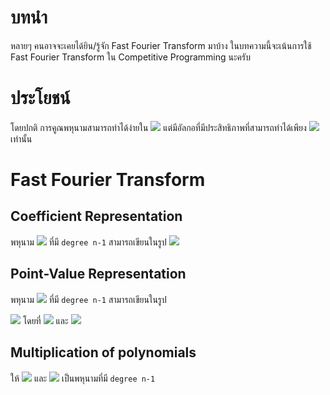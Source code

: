 # บทนำ
หลายๆ คนอาจจะเคยได้ยิน/รู้จัก Fast Fourier Transform มาบ้าง ในบทความนี้จะเน้นการใช้ Fast Fourier Transform ใน Competitive Programming นะครับ

# ประโยชน์
โดยปกติ การคูณพหุนามสามารถทำได้ง่ายใน ![](https://latex.codecogs.com/svg.latex?\inline&space;O(n^2)) แต่มีอัลกอที่มีประสิทธิภาพที่สามารถทำได้เพียง ![](https://latex.codecogs.com/svg.latex?\inline&space;O(n&space;\log&space;n)) เท่านั้น

# Fast Fourier Transform
## Coefficient Representation
พหุนาม 
![](https://latex.codecogs.com/svg.latex?\inline&space;P&space;=&space;a_0x^0&space;&plus;&space;a_1x^1&space;&plus;&space;a_2x^2&space;&plus;&space;\dotsc&space;&plus;&space;a_{n-1}x^{n-1}) ที่มี `degree n-1` สามารถเขียนในรูป 
![](https://latex.codecogs.com/svg.latex?\inline&space;C&space;=&space;\{a_0,&space;a_1,&space;a_2,&space;\dotsc,&space;a_{n-1}\})
## Point-Value Representation
พหุนาม 
![](https://latex.codecogs.com/svg.latex?\inline&space;P&space;=&space;a_0x^0&space;&plus;&space;a_1x^1&space;&plus;&space;a_2x^2&space;&plus;&space;\dotsc&space;&plus;&space;a_{n-1}x^{n-1})  ที่มี `degree n-1` สามารถเขียนในรูป

![](https://latex.codecogs.com/svg.latex?\inline&space;S&space;=&space;\{(x_0,&space;y_0),&space;(x_1,&space;y_1),&space;(x_2,&space;y_2),&space;...,&space;(x_{n-1},&space;y_{n-1})\})
โดยที่ 
![](https://latex.codecogs.com/svg.latex?\inline&space;x_0&space;\neq&space;x_1&space;\neq&space;x_2&space;\neq&space;\dotsc&space;\neq&space;x_{n-1})
และ
![](https://latex.codecogs.com/svg.latex?\inline&space;y_0&space;=&space;P(x_0),&space;y_1&space;=&space;P(x_1),&space;y_2&space;=&space;P(x_2),&space;\dotsc,&space;y_{n-1}&space;=&space;P(x_{n-1}))
## Multiplication of polynomials
ให้ 
![](https://latex.codecogs.com/svg.latex?\inline&space;P&space;=&space;a_0x^0&space;&plus;&space;a_1x^1&space;&plus;&space;a_2x^2&space;&plus;&space;\dotsc&space;&plus;&space;a_{n-1}x^{n-1}) 
และ
![](https://latex.codecogs.com/svg.latex?\inline&space;Q&space;=&space;b_0x^0&space;&plus;&space;b_1x^1&space;&plus;&space;b_2x^2&space;&plus;&space;\dotsc&space;&plus;&space;b_{n-1}x^{n-1})
เป็นพหุนามที่มี `degree n-1`
